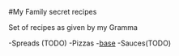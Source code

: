 #My Family secret recipes

Set of recipes as given by my Gramma

-Spreads (TODO)
-Pizzas 
    -[base](./pizzas/base.md)
-Sauces(TODO)


